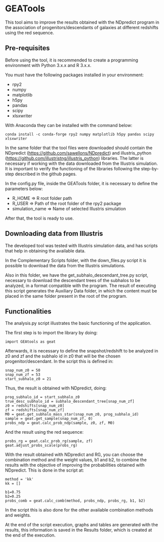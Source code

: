 # GEATools

This tool aims to improve the results obtained with the NDpredict program in the association of progenitors/descendants of galaxies at different redshifts using the red sequence.

## Pre-requisites

Before using the tool, it is recommended to create a programming environment with Python 3.x.x and R 3.x.x.

You must have the following packages installed in your environment:
- rpy2
- numpy 
- matplotlib 
- h5py 
- pandas 
- scipy 
- xlsxwriter

With Anaconda they can be installed with the command below:
```
conda install -c conda-forge rpy2 numpy matplotlib h5py pandas scipy xlsxwriter
```
In the same folder that the tool files were downloaded should contain the NDpredict (https://github.com/sawellons/NDpredict) and illustris_python (https://github.com/illustristng/illustris_python) libraries. The latter is necessary if working with the data downloaded from the Illustris simulation. It is important to verify the functioning of the libraries following the step-by-step described in the github pages.

In the config.py file, inside the GEATools folder, it is necessary to define the parameters below:
- R_HOME => R root folder path
- R_USER => Path of the root folder of the rpy2 package
- simulation_name => Name of selected Illustris simulation

After that, the tool is ready to use.

## Downloading data from Illustris

The developed tool was tested with Illustris simulation data, and has scripts that help in obtaining the available data.

In the Complementary Scripts folder, with the down_files.py script it is possible to download the data from the Illustris simulations.

Also in this folder, we have the get_subhalo_descendant_tree.py script, necessary to download the descendant trees of the subhalos to be analyzed, in a format compatible with the program. The result of executing this script generates the Auxiliary Data folder, in which the content must be placed in the same folder present in the root of the program.

## Functionalities

The analysis.py script illustrates the basic functioning of the application.

The first step is to import the library by doing:
```
import GEAtools as geat
```

Afterwards, it is necessary to define the snapshot/redshift to be analyzed in z0 and zf and the subhalo id in z0 that will be the chosen progenitor/descendant. In the script this is defined in:
```
snap_num_z0 = 50
snap_num_zf = 53
start_subhalo_z0 = 21 
```

Thus, the result is obtained with NDpredict, doing:
```
prog_subhalo_id = start_subhalo_z0
true_desc_subhalo_id = subhalo_descendant_tree[snap_num_zf]
z0 = redshifts[snap_num_z0]
zf = redshifts[snap_num_zf]
M0 = geat.get_subhalo_mass_star(snap_num_z0, prog_subhalo_id)
sample = geat.get_sample(snap_num_zf, 0)
probs_ndp = geat.calc_prob_ndp(sample, z0, zf, M0)
```

And the result using the red sequence:
```
probs_rg = geat.calc_prob_rg(sample, zf)
geat.adjust_probs_scale(probs_rg)
```

With the result obtained with NDpredict and RG, you can choose the combination method and the weight values, b1 and b2, to combine the results with the objective of improving the probabilities obtained with NDpredict. This is done in the script at:
```
method = 'kk'
kk = []

b1=0.75
b2=0.25
probs_comb = geat.calc_comb(method, probs_ndp, probs_rg, b1, b2)
```

In the script this is also done for the other available combination methods and weights.

At the end of the script execution, graphs and tables are generated with the results, this information is saved in the Results folder, which is created at the end of the execution.

